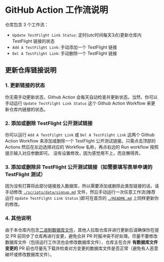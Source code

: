 # GitHub Action 工作流说明

仓库包含 3 个工作流：

* `Update TestFilght Link Status`: 定时(utc时间每天3点)更新仓库内 TestFlight 链接的状态
* `Add A TestFilght Link`: 手动添加一个 TestFlight 链接
* `Del A TestFilght Link`: 手动删除一个 TestFlight 链接

## 更新仓库链接说明

### 1. 更新链接的状态

你无需手动更新状态，Github Action 会每天自动检查并更新状态。当然，你可以手动运行 `Update TestFilght Link Status` 这个 Github Action Workflow 来更新仓库内链接的状态。

### 2. 添加或删除 TestFlight 公开测试链接

你可以运行 `Add A TestFilght Link` 或 `Del A TestFilght Link` 这两个 Github Action Workflow 来添加或删除一个 TestFlight 公开测试链接。只需点击顶部的 Actions 然后在左边选择对应的 Workflow 名称，再点右边的 Run workflow 按照提示输入对应参数即可。
没有设置修改，因为感觉用不上，而且懒得弄。

### 3. 添加或删除非 TestFlight 公开测试链接（如需要填写表单申请的 TestFlight 测试）

因为没有打算将此部分链接放入数据库，所以需要添加或删除此类型链接的话，请手动修改 [`./scripts/data/signup.md`](./scripts/data/signup.md) 文件，然后手动运行一次任意工作流(推荐运行 `Update TestFilght Link Status` )即可在首页的 [`./README.md`](./README.md) 上同样更新你的修改。

### 4. 其他说明

由于本仓库内包含[二进制数据库文件](./db/sqlite3.db)，其他人拉取仓库并进行更新后请确保你在提交 PR 前同步了仓库再进行变更，避免合并 PR 时报冲突不好处理。尽量不要修改数据库文件（包括运行工作流也会修改数据库文件），仓库主在合并 __有数据库文件变更的__ PR 前也尽量先下载并检查对方变更的数据库文件是否正常（避免有人恶意破坏或修改数据库文件）。

